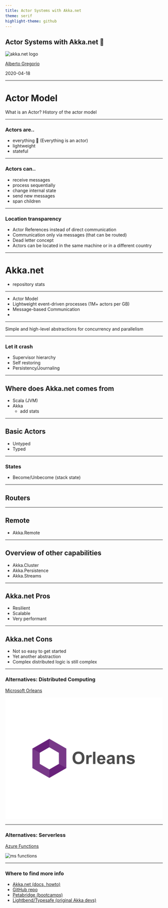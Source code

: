 ```yaml
---
title: Actor Systems with Akka.net
theme: serif
highlight-theme: github
---
```


## Actor Systems with Akka.net 💫

![akka.net logo](https://getakka.net/Images/akkalogo.png)

[Alberto Gregorio](https://albertogregorio.com)

2020-04-18

---

# Actor Model

What is an Actor?
History of the actor model

----

### Actors are..

- everything 🎦 (Everything is an actor)
- lightweight
- stateful

----

### Actors can..

- receive messages 
 - process sequentially
- change internal state
- send new messages
- span children

----

### Location transparency

- Actor References instead of direct communication
- Communication only via messages (that can be routed)
- Dead letter concept
- Actors can be located in the same machine or in a different country

---

# Akka.net

- repository stats

----

- Actor Model
- Lightweight event-driven processes (1M+ actors per GB)
- Message-based Communication
- 

----

Simple and high-level abstractions for concurrency and parallelism

----

### Let it crash

- Supervisor hierarchy
- Self restoring
- Persistency/Journaling

----

## Where does Akka.net comes from

- Scala (JVM)
- Akka 
  - add stats

----

## Basic Actors

- Untyped
- Typed

----

### States

- Become/Unbecome (stack state)


----

## Routers

----

## Remote

- Akka.Remote

-----

## Overview of other capabilities

- Akka.Cluster
- Akka.Persistence
- Akka.Streams

----

## Akka.net Pros

- Resilient
- Scalable
- Very performant

----

## Akka.net Cons

- Not so easy to get started
- Yet another abstraction
- Complex distributed logic is still complex

----

### Alternatives: Distributed Computing

[Microsoft Orleans](https://dotnet.github.io/orleans/)

![ms orleans](https://raw.githubusercontent.com/dotnet/orleans/gh-pages/assets/logo_full.png)

----

### Alternatives: Serverless

[Azure Functions](https://azure.microsoft.com/de-de/services/functions/)

![ms functions](https://blog.palfinger.ag/wp-content/uploads/2018/10/0_SboqG9ze_J63PJ2i-696x310.png")

----

### Where to find more info

- [Akka.net (docs, howto)](http://getakka.net)
- [GitHub repo](https://github.com/akkadotnet/akka.net)
- [Petabridge (bootcamps)](http://akka.net)
- [Lightbend/Typesafe (original Akka devs)](https://www.lightbend.com/akka-platform)
